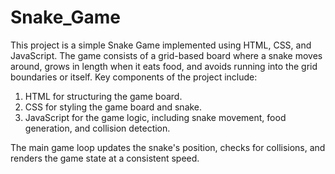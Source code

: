 # Snake_Game
This project is a simple Snake Game implemented using HTML, CSS, and JavaScript. The game consists of a grid-based board where a snake moves around, grows in length when it eats food, and avoids running into the grid boundaries or itself. Key components of the project include:

1. HTML for structuring the game board.
2. CSS for styling the game board and snake.
3. JavaScript for the game logic, including snake movement, food generation, and collision detection.

The main game loop updates the snake's position, checks for collisions, and renders the game state at a consistent speed.

